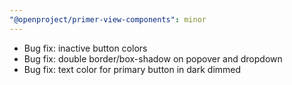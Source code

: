 ```yaml
---
"@openproject/primer-view-components": minor
---
```


- Bug fix: inactive button colors
- Bug fix: double border/box-shadow on popover and dropdown
- Bug fix: text color for primary button in dark dimmed
